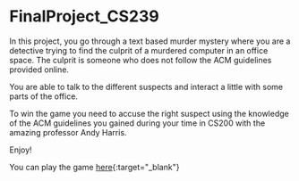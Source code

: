 # FinalProject_CS239

In this project, you go through a text based murder mystery where you are a detective trying to find the culprit of a murdered computer in an office space. The culprit is someone who does not follow the ACM guidelines provided online.

You are able to talk to the different suspects and interact a little with some parts of the office.

To win the game you need to accuse the right suspect using the knowledge of the ACM guidelines you gained during your time in CS200 with the amazing professor Andy Harris.

Enjoy!

You can play the game [here](https://drewstillson.github.io/FinalProject_CS00/){:target="_blank"}
